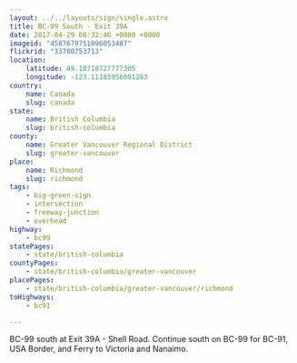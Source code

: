 ```yaml
---
layout: ../../layouts/sign/single.astro
title: BC-99 South - Exit 39A
date: 2017-04-29 08:32:46 +0000 +0000
imageid: "4587679751096053487"
flickrid: "33700753713"
location:
    latitude: 49.18718727777305
    longitude: -123.11185956001283
country:
    name: Canada
    slug: canada
state:
    name: British Columbia
    slug: british-columbia
county:
    name: Greater Vancouver Regional District
    slug: greater-vancouver
place:
    name: Richmond
    slug: richmond
tags:
    - big-green-sign
    - intersection
    - freeway-junction
    - overhead
highway:
    - bc99
statePages:
    - state/british-columbia
countyPages:
    - state/british-columbia/greater-vancouver
placePages:
    - state/british-columbia/greater-vancouver/richmond
toHighways:
    - bc91

---
```

BC-99 south at Exit 39A - Shell Road.  Continue south on BC-99 for BC-91, USA Border, and Ferry to Victoria and Nanaimo.